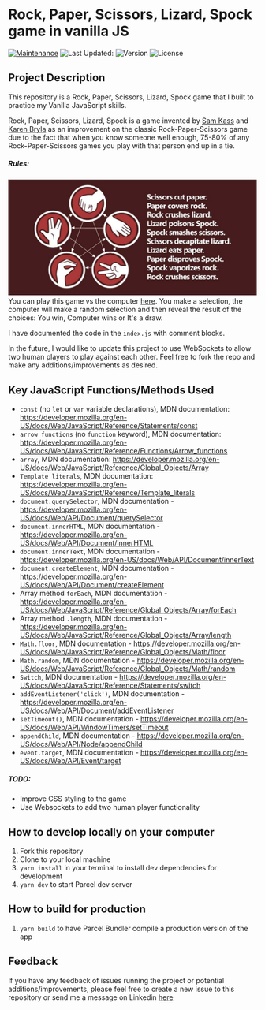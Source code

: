 # Rock, Paper, Scissors, Lizard, Spock game in vanilla JS

[![Maintenance](https://img.shields.io/badge/Maintained%3F-yes-green.svg)](https://www.github.com/benjaminchacko/My-Portfolio-App-Back-End/graphs/commit-activity)
![Last Updated:](https://img.shields.io/badge/Last%20Updated-12%7C04%20%7C2021-yellow.svg)
![Version](https://img.shields.io/badge/Version-1.0-green.svg)
![License](https://img.shields.io/badge/License-MIT-blue.svg)

## Project Description

This repository is a Rock, Paper, Scissors, Lizard, Spock game that I built to practice my Vanilla JavaScript skills.

Rock, Paper, Scissors, Lizard, Spock is a game invented by <a href='http://www.samkass.com/theories/RPSSL.html' target="_blank">Sam Kass</a> and <a href="http://www.karenbryla.com/" target="_blank">Karen Bryla</a> as an improvement on the classic Rock-Paper-Scissors game due to the fact that when you know someone well enough, 75-80% of any Rock-Paper-Scissors games you play with that person end up in a tie.



##### Rules:
<img src ="./assets/images/rules.jpg">  
You can play this game vs the computer <a href="https://codesandbox.io/s/rpsls-vanilla-js-lgn5e?file=/src/index.js">here</a>.
 You make a selection, the computer will make a random selection and then reveal the result of the choices: You win, Computer wins or It's a draw.
 

I have documented the code in the `index.js` with comment blocks.

In the future, I would like to update this project to use WebSockets to allow two human players to play against each other. Feel free to fork the repo and make any additions/improvements as desired.

## Key JavaScript Functions/Methods Used

- `const` (no `let` or `var` variable declarations), MDN documentation: https://developer.mozilla.org/en-US/docs/Web/JavaScript/Reference/Statements/const
- `arrow functions` (no `function` keyword), MDN documentation: https://developer.mozilla.org/en-US/docs/Web/JavaScript/Reference/Functions/Arrow_functions
- `array`, MDN documentation: https://developer.mozilla.org/en-US/docs/Web/JavaScript/Reference/Global_Objects/Array
- `Template literals`, MDN documentation: https://developer.mozilla.org/en-US/docs/Web/JavaScript/Reference/Template_literals
- `document.querySelector`, MDN documentation - https://developer.mozilla.org/en-US/docs/Web/API/Document/querySelector
- `document.innerHTML`, MDN documentation - https://developer.mozilla.org/en-US/docs/Web/API/Document/innerHTML
- `document.innerText`, MDN documentation - https://developer.mozilla.org/en-US/docs/Web/API/Document/innerText
- `document.createElement`, MDN documentation - https://developer.mozilla.org/en-US/docs/Web/API/Document/createElement
- Array method `forEach`, MDN documentation - https://developer.mozilla.org/en-US/docs/Web/JavaScript/Reference/Global_Objects/Array/forEach
- Array method `.length`, MDN documentation - https://developer.mozilla.org/en-US/docs/Web/JavaScript/Reference/Global_Objects/Array/length
- `Math.floor`, MDN documentation - https://developer.mozilla.org/en-US/docs/Web/JavaScript/Reference/Global_Objects/Math/floor
- `Math.random`, MDN documentation - https://developer.mozilla.org/en-US/docs/Web/JavaScript/Reference/Global_Objects/Math/random
- `Switch`, MDN documentation - https://developer.mozilla.org/en-US/docs/Web/JavaScript/Reference/Statements/switch
- `addEventListener('click')`, MDN documentation - https://developer.mozilla.org/en-US/docs/Web/API/Document/addEventListener
- `setTimeout()`, MDN documentation - https://developer.mozilla.org/en-US/docs/Web/API/WindowTimers/setTimeout
- `appendChild`, MDN documentation - https://developer.mozilla.org/en-US/docs/Web/API/Node/appendChild
- `event.target`, MDN documentation - https://developer.mozilla.org/en-US/docs/Web/API/Event/target

##### TODO:

- Improve CSS styling to the game
- Use Websockets to add two human player functionality

## How to develop locally on your computer

1. Fork this repository
2. Clone to your local machine
3. `yarn install` in your terminal to install dev dependencies for development
4. `yarn dev` to start Parcel dev server

## How to build for production

1. `yarn build` to have Parcel Bundler compile a production version of the app

## Feedback

If you have any feedback of issues running the project or potential additions/improvements, please feel free to create a new issue to this repository or send me a message on Linkedin <a href=https://www.linkedin.com/in/benjamin-chacko-58125060/>here</a>
